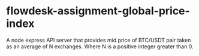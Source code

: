 # flowdesk-assignment-global-price-index
A node express API server that provides mid price of BTC/USDT pair taken as an average of N exchanges. Where N is a positive integer greater than 0.
